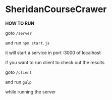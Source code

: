 # SheridanCourseCrawer

<b>HOW TO RUN</b>

goto <code>/server</code>

and run <code>npm start.js</code>

it will start a service in port :3000 of localhost

if you want to run client to check out the results

goto <code>/client</code>

and run <code>gulp</code>

while running the server
